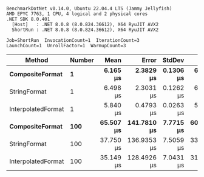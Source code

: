 ```

BenchmarkDotNet v0.14.0, Ubuntu 22.04.4 LTS (Jammy Jellyfish)
AMD EPYC 7763, 1 CPU, 4 logical and 2 physical cores
.NET SDK 8.0.401
  [Host]   : .NET 8.0.8 (8.0.824.36612), X64 RyuJIT AVX2
  ShortRun : .NET 8.0.8 (8.0.824.36612), X64 RyuJIT AVX2

Job=ShortRun  InvocationCount=1  IterationCount=3  
LaunchCount=1  UnrollFactor=1  WarmupCount=3  

```
| Method             | Number | Mean      | Error       | StdDev    | Min       | Max       | Allocated |
|------------------- |------- |----------:|------------:|----------:|----------:|----------:|----------:|
| **CompositeFormat**    | **1**      |  **6.165 μs** |   **2.3829 μs** | **0.1306 μs** |  **6.032 μs** |  **6.293 μs** |     **872 B** |
| StringFormat       | 1      |  6.498 μs |   2.3031 μs | 0.1262 μs |  6.402 μs |  6.641 μs |     896 B |
| InterpolatedFormat | 1      |  5.840 μs |   0.4793 μs | 0.0263 μs |  5.820 μs |  5.870 μs |     872 B |
| **CompositeFormat**    | **100**    | **65.507 μs** | **141.7810 μs** | **7.7715 μs** | **60.945 μs** | **74.480 μs** |   **14336 B** |
| StringFormat       | 100    | 37.750 μs | 136.9353 μs | 7.5059 μs | 33.391 μs | 46.417 μs |   16736 B |
| InterpolatedFormat | 100    | 35.149 μs | 128.4926 μs | 7.0431 μs | 31.017 μs | 43.281 μs |   14336 B |
